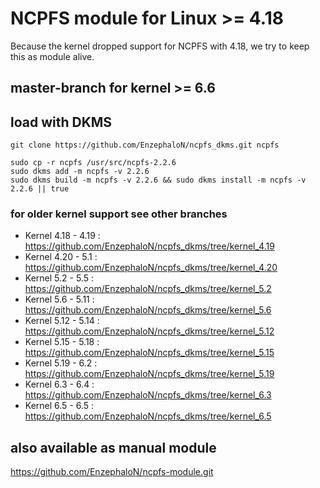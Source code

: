 # NCPFS module for Linux >= 4.18 #
Because the kernel dropped support for NCPFS with 4.18, we try to keep this as module alive.

## master-branch for kernel >= 6.6 ##

## load with DKMS ##

    git clone https://github.com/EnzephaloN/ncpfs_dkms.git ncpfs

    sudo cp -r ncpfs /usr/src/ncpfs-2.2.6
    sudo dkms add -m ncpfs -v 2.2.6
    sudo dkms build -m ncpfs -v 2.2.6 && sudo dkms install -m ncpfs -v 2.2.6 || true

### for older kernel support see other branches ###

- Kernel 4.18 - 4.19 : https://github.com/EnzephaloN/ncpfs_dkms/tree/kernel_4.19
- Kernel 4.20 - 5.1 : https://github.com/EnzephaloN/ncpfs_dkms/tree/kernel_4.20
- Kernel 5.2 - 5.5 : https://github.com/EnzephaloN/ncpfs_dkms/tree/kernel_5.2
- Kernel 5.6 - 5.11 : https://github.com/EnzephaloN/ncpfs_dkms/tree/kernel_5.6
- Kernel 5.12 - 5.14 : https://github.com/EnzephaloN/ncpfs_dkms/tree/kernel_5.12
- Kernel 5.15 - 5.18 : https://github.com/EnzephaloN/ncpfs_dkms/tree/kernel_5.15
- Kernel 5.19 - 6.2 : https://github.com/EnzephaloN/ncpfs_dkms/tree/kernel_5.19
- Kernel 6.3 - 6.4 : https://github.com/EnzephaloN/ncpfs_dkms/tree/kernel_6.3
- Kernel 6.5 - 6.5 : https://github.com/EnzephaloN/ncpfs_dkms/tree/kernel_6.5

## also available as manual module ##

https://github.com/EnzephaloN/ncpfs-module.git
